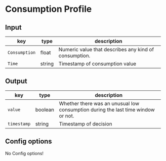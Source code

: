 # Consumption Profile
## Input 
| key                | type | description | 
|--------------------|------|-------------|   
| `Consumption`     | float | Numeric value that describes any kind of consumption. |
| `Time`     | string | Timestamp of consumption value |



## Output 

| key | type | description | 
|--------------------|-------------|-----------------------------------------------------------| 
| `value`           | boolean | Whether there was an unusual low consumption during the last time window or not. |
| `timestamp`       | string  | Timestamp of decision |


## Config options

No Config options!
